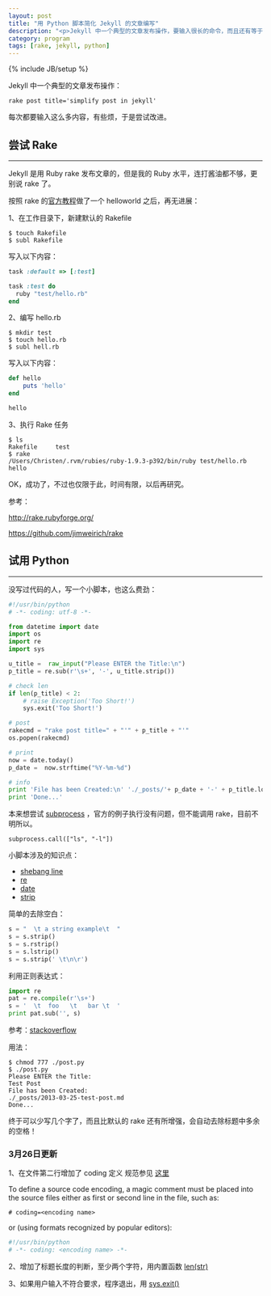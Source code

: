 ```yaml
---
layout: post
title: "用 Python 脚本简化 Jekyll 的文章编写"
description: "<p>Jekyll 中一个典型的文章发布操作，要输入很长的命令，而且还有等于、引号，有点繁琐。看到网上有高手重写  Rakefile，但是我的 Ruby 水平，连打酱油都不够，更别说 rake 了。</p><p>后来尝试用 Python 脚本调用 Rake 命令，总算还可用。</p>"
category: program
tags: [rake, jekyll, python]
---
```

{% include JB/setup %}

Jekyll 中一个典型的文章发布操作：

`rake post title='simplify post in jekyll'`

每次都要输入这么多内容，有些烦，于是尝试改进。

## 尝试 Rake
----

Jekyll 是用 Ruby rake 发布文章的，但是我的 Ruby 水平，连打酱油都不够，更别说 rake 了。

按照 rake 的[官方教程](http://rake.rubyforge.org/)做了一个 helloworld 之后，再无进展：

1、在工作目录下，新建默认的 Rakefile

```
$ touch Rakefile
$ subl Rakefile
```
写入以下内容：

```ruby
task :default => [:test]

task :test do
  ruby "test/hello.rb"
end
```

2、编写 hello.rb

```
$ mkdir test
$ touch hello.rb
$ subl hell.rb
```
写入以下内容：

```ruby
def hello
	puts 'hello'
end

hello
```

3、执行 Rake 任务

```
$ ls
Rakefile     test
$ rake
/Users/Christen/.rvm/rubies/ruby-1.9.3-p392/bin/ruby test/hello.rb
hello
```
OK，成功了，不过也仅限于此，时间有限，以后再研究。

参考：

<http://rake.rubyforge.org/>

<https://github.com/jimweirich/rake>

## 试用 Python
----

没写过代码的人，写一个小脚本，也这么费劲：

```python
#!/usr/bin/python
# -*- coding: utf-8 -*-

from datetime import date
import os
import re
import sys

u_title =  raw_input("Please ENTER the Title:\n")
p_title = re.sub(r'\s+', '-', u_title.strip())

# check len
if len(p_title) < 2:
	# raise Exception('Too Short!')
	sys.exit('Too Short!')

# post
rakecmd = "rake post title=" + "'" + p_title + "'"
os.popen(rakecmd)

# print
now = date.today()
p_date =  now.strftime("%Y-%m-%d")

# info
print 'File has been Created:\n' './_posts/'+ p_date + '-' + p_title.lower() + '.md'
print 'Done...'
```
本来想尝试 [subprocess](http://docs.python.org/2.7/library/subprocess.html#module-subprocess) ，官方的例子执行没有问题，但不能调用 rake，目前不明所以。

`subprocess.call(["ls", "-l"])`

小脚本涉及的知识点：

*   [shebang line](http://en.wikipedia.org/wiki/Shebang)
*   [re](http://docs.python.org/2/library/re.html#re.sub)
*   [date](http://docs.python.org/2/library/datetime.html)
*   [strip](http://docs.python.org/2/library/string.html#string.lstrip)

简单的去除空白：

```python
s = "  \t a string example\t  "
s = s.strip()
s = s.rstrip()
s = s.lstrip()
s = s.strip(' \t\n\r')
```

利用正则表达式：

```python
import re
pat = re.compile(r'\s+')
s = '  \t  foo   \t   bar \t  '
print pat.sub('', s)
```

参考：[stackoverflow](http://stackoverflow.com/questions/1185524/how-to-trim-whitespace-including-tabs)

用法：

```
$ chmod 777 ./post.py
$ ./post.py
Please ENTER the Title:
Test Post
File has been Created:
./_posts/2013-03-25-test-post.md
Done...
```
终于可以少写几个字了，而且比默认的 rake 还有所增强，会自动去除标题中多余的空格！

### 3月26日更新

1、在文件第二行增加了 coding 定义 规范参见 [这里](http://www.python.org/dev/peps/pep-0263/)

 To define a source code encoding, a magic comment must be placed into the source files either as first or second line in the file, such as:

`# coding=<encoding name>`

or (using formats recognized by popular editors):

```python
#!/usr/bin/python
# -*- coding: <encoding name> -*-
```

2、增加了标题长度的判断，至少两个字符，用内置函数 [len(str)](http://docs.python.org/2.7/library/functions.html)

3、如果用户输入不符合要求，程序退出，用 [sys.exit()](http://docs.python.org/2.7/library/sys.html?highlight=sys#sys.exit)
